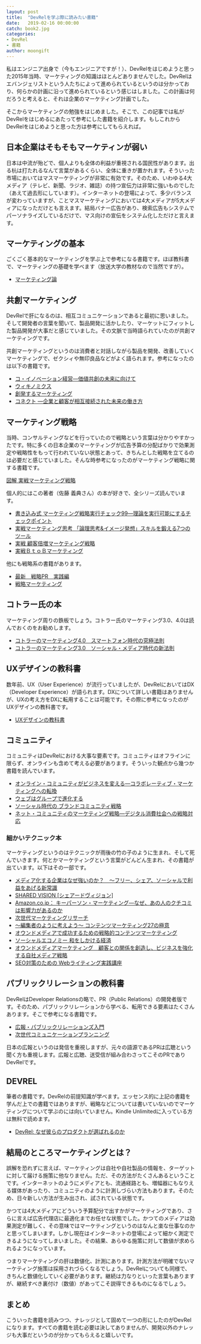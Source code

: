 ```yaml
---
layout: post
title:  "DevRelを学ぶ際に読みたい書籍"
date:   2019-02-16 00:00:00
catch: book2.jpg
categories:
- DevRel
- 書籍
author: moongift
---
```


私はエンジニア出身で（今もエンジニアですが！）、DevRelをはじめようと思った2015年当時、マーケティングの知識はほとんどありませんでした。DevRelはエバンジェリストという人たちによって進められているというのは分かっており、何らかの計画に沿って進められているという感じはしました。この計画は何だろうと考えると、それは企業のマーケティング計画でした。

そこからマーケティングの勉強をはじめました。そこで、この記事では私がDevRelをはじめるにあたって参考にした書籍を紹介します。もしこれからDevRelをはじめようと思った方は参考にしてもらえれば。

## 日本企業はそもそもマーケティンが弱い

日本は中流が殆どで、個人よりも全体の利益が重視される国民性があります。出る杭は打たれるなんて言葉があるくらい、全体に重きが置かれます。そういった市場においてはマスマーケティングが非常に有効です。そのため、いわゆる4大メディア（テレビ、新聞、ラジオ、雑誌）の持つ宣伝力は非常に強いものでした（あえて過去形にしています）。インターネットの登場によって、多少バランスが変わっていますが、ことマスマーケティングにおいては4大メディアが5大メディアになっただけとも言えます。結局バナー広告があり、検索広告もシステムでパーソナライズしているだけで、マス向けの宣伝をシステム化しただけと言えます。

## マーケティングの基本

ごくごく基本的なマーケティングを学ぶ上で参考になる書籍です。ほぼ教科書で、マーケティングの基礎を学べます（放送大学の教材なので当然ですが）。

- [マーケティング論](https://www.amazon.co.jp/gp/product/4595308485/ref=oh_aui_search_asin_title?ie=UTF8&psc=1)

## 共創マーケティング

DevRelで肝になるのは、相互コミュニケーションであると最初に思いました。そして開発者の言葉を聞いて、製品開発に活かしたり、マーケットにフィットした製品開発が大事だと感じていました。その文脈で当時語られていたのが共創マーケティングです。

共創マーケティングというのは消費者と対話しながら製品を開発、改善していくマーケティングで、ゼクシィや無印良品などがよく語られます。参考になったのは以下の書籍です。

- [コ・イノベーション経営―価値共創の未来に向けて](https://www.amazon.co.jp/gp/product/B00EY3CIEA/ref=oh_aui_d_asin_title_o05_?ie=UTF8&psc=1)
- [ウィキノミクス](https://www.amazon.co.jp/gp/product/482224587X/ref=ppx_yo_dt_b_asin_title_o05__o00_s00?ie=UTF8&psc=1)
- [創発するマーケティング](https://www.amazon.co.jp/gp/product/4861303109/ref=ppx_yo_dt_b_asin_title_o03__o00_s00?ie=UTF8&psc=1)
- [コネクト ―企業と顧客が相互接続された未来の働き方](https://www.amazon.co.jp/gp/product/4873116198/ref=ppx_yo_dt_b_asin_title_o03__o00_s00?ie=UTF8&psc=1)

## マーケティング戦略

当時、コンサルティングなどを行っていたので戦略という言葉は分かりやすかったです。特に多くの日本企業のマーケティングが広告予算の分配ばかりで効果測定や戦略性をもって行われていない状態とあって、きちんとした戦略を立てるのは必要だと感じていました。そんな時参考になったのがマーケティング戦略に関する書籍です。

[図解 実戦マーケティング戦略](https://www.amazon.co.jp/gp/product/4820716506/ref=oh_aui_search_asin_title?ie=UTF8&psc=1)

個人的にはこの著者（佐藤 義典さん）の本が好きで、全シリーズ読んでいます。

- [書き込み式 マーケティング戦略実行チェック99―理論を実行可能にするチェックポイント](https://www.amazon.co.jp/gp/product/4820744321/ref=oh_aui_search_asin_title?ie=UTF8&psc=1)
- [実戦マーケティング思考 「論理思考&イメージ発想」スキルを鍛える7つのツール](https://www.amazon.co.jp/gp/product/4820717448/ref=oh_aui_search_asin_title?ie=UTF8&psc=1)
- [実戦 顧客倍増マーケティング戦略](https://www.amazon.co.jp/gp/product/B00ZFE9FGG/ref=oh_aui_search_asin_title?ie=UTF8&psc=1)
- [実戦ＢｔｏＢマーケティング](https://www.amazon.co.jp/gp/product/B00ZFE90SO/ref=oh_aui_search_asin_title?ie=UTF8&psc=1)

他にも戦略系の書籍があります。

- [最新　戦略PR　実践編](https://www.amazon.co.jp/gp/product/B00OOF36NU/ref=oh_aui_d_asin_title_o04_?ie=UTF8&psc=1)
- [戦略マーケティング](https://www.amazon.co.jp/gp/product/447837337X/ref=oh_aui_search_asin_title?ie=UTF8&psc=1)

## コトラー氏の本

マーケティング周りの鉄板でしょう。コトラー氏のマーケティング3.0、4.0は読んでおくのをお勧めします。

- [コトラーのマーケティング4.0　スマートフォン時代の究極法則](https://www.amazon.co.jp/gp/product/B074SH156R/ref=oh_aui_search_asin_title?ie=UTF8&psc=1)
- [コトラーのマーケティング3.0　ソーシャル・メディア時代の新法則](https://www.amazon.co.jp/%E3%82%B3%E3%83%88%E3%83%A9%E3%83%BC%E3%81%AE%E3%83%9E%E3%83%BC%E3%82%B1%E3%83%86%E3%82%A3%E3%83%B3%E3%82%B03-0-%E3%82%BD%E3%83%BC%E3%82%B7%E3%83%A3%E3%83%AB%E3%83%BB%E3%83%A1%E3%83%87%E3%82%A3%E3%82%A2%E6%99%82%E4%BB%A3%E3%81%AE%E6%96%B0%E6%B3%95%E5%89%87-%E3%83%95%E3%82%A3%E3%83%AA%E3%83%83%E3%83%97%E3%83%BB%E3%82%B3%E3%83%88%E3%83%A9%E3%83%BC/dp/4023308390)

## UXデザインの教科書

数年前、UX（User Experience）が流行っていましたが、DevRelにおいてはDX（Developer Experience）が語られます。DXについて詳しい書籍はありませんが、UXの考え方をDXに転用することは可能です。その際に参考になったのがUXデザインの教科書です。

- [UXデザインの教科書](https://www.amazon.co.jp/UX%E3%83%87%E3%82%B6%E3%82%A4%E3%83%B3%E3%81%AE%E6%95%99%E7%A7%91%E6%9B%B8-%E5%AE%89%E8%97%A4-%E6%98%8C%E4%B9%9F/dp/4621300377/ref=sr_1_1?m=AN1VRQENFRJN5&s=books&ie=UTF8&qid=1550307529&sr=1-1&keywords=UX%E3%81%AE%E6%95%99%E7%A7%91%E6%9B%B8)

## コミュニティ

コミュニティはDevRelにおける大事な要素です。コミュニティはオフラインに限らず、オンラインも含めて考える必要があります。そういった観点から幾つか書籍を読んでいます。

- [オンライン・コミュニティがビジネスを変える―コラボレーティブ・マーケティングへの転換](https://www.amazon.co.jp/gp/product/4757121148/ref=ppx_yo_dt_b_asin_title_o00__o00_s00?ie=UTF8&psc=1)
- [ウェブはグループで進化する](https://www.amazon.co.jp/gp/product/4822249115/ref=ppx_yo_dt_b_asin_title_o09__o00_s00?ie=UTF8&psc=1)
- [ソーシャル時代の ブランドコミュニティ戦略](https://www.amazon.co.jp/gp/product/4478023492/ref=ppx_yo_dt_b_asin_title_o06__o00_s00?ie=UTF8&psc=1)
- [ネット・コミュニティのマーケティング戦略―デジタル消費社会への戦略対応](https://www.amazon.co.jp/gp/product/4641161887/ref=ppx_yo_dt_b_asin_title_o03__o00_s00?ie=UTF8&psc=1)

### 細かいテクニック本

マーケティングというのはテクニックが雨後の竹の子のように生まれ、そして死んでいきます。何とかマーケティングという言葉がどんどん生まれ、その書籍が出ています。以下はその一部です。

- [メディア化する企業はなぜ強いのか？　～フリー、シェア、ソーシャルで利益をあげる新常識](https://www.amazon.co.jp/gp/product/4774149357/ref=ppx_yo_dt_b_asin_title_o01__o00_s00?ie=UTF8&psc=1)
- [SHARED VISION [シェアードヴィジョン]](https://www.amazon.co.jp/gp/product/B00D946030/ref=oh_aui_d_asin_title_o02_?ie=UTF8&psc=1)
- [Amazon.co.jp： キーパーソン・マーケティング―なぜ、あの人のクチコミは影響力があるのか](https://www.amazon.co.jp/gp/product/B00JO8MR2S/ref=oh_aui_d_asin_title_o03_?ie=UTF8&psc=1)
- [次世代マーケティングリサーチ](https://www.amazon.co.jp/gp/product/B00CJ57A66/ref=oh_aui_d_asin_title_o04_?ie=UTF8&psc=1)
- [～編集者のように考えよう～ コンテンツマーケティング27の極意](https://www.amazon.co.jp/gp/product/B00IMRDXVG/ref=oh_aui_d_asin_title_o03_?ie=UTF8&psc=1)
- [オウンドメディアで成功するための戦略的コンテンツマーケティング](https://www.amazon.co.jp/gp/product/B00G9QJF2I/ref=oh_aui_d_asin_title_o06_?ie=UTF8&psc=1)
- [ソーシャルエコノミー 和をしかける経済](https://www.amazon.co.jp/gp/product/4798128120/ref=ppx_yo_dt_b_asin_title_o08__o00_s00?ie=UTF8&psc=1)
- [オウンドメディアマーケティング　顧客との関係を創造し、ビジネスを強化する自社メディア戦略](https://www.amazon.co.jp/gp/product/4883352595/ref=ppx_yo_dt_b_asin_title_o04__o00_s00?ie=UTF8&psc=1)
- [SEO対策のための Webライティング実践講座](https://www.amazon.co.jp/gp/product/B00UAFG36K/ref=oh_aui_d_asin_title_o01_?ie=UTF8&psc=1)

## パブリックリレーションの教科書

DevRelはDeveloper Relationsの略で、PR（Public Relations）の開発者版です。そのため、パブリックリレーションから学べる、転用できる要素はたくさんあります。そこで参考になる書籍です。

- [広報・パブリックリレーションズ入門](https://www.amazon.co.jp/gp/product/4883351688/ref=ppx_yo_dt_b_asin_title_o07__o00_s00?ie=UTF8&psc=1)
- [次世代コミュニケーションプランニング](https://www.amazon.co.jp/gp/product/4797368748/ref=ppx_yo_dt_b_asin_title_o07__o00_s00?ie=UTF8&psc=1)

日本の広報というのは発信を重視しますが、元々の語源であるPRは広聴という聞く方も重視します。広報と広聴、送受信が組み合わさってこそのPRでありDevRelです。

## DEVREL

筆者の書籍です。DevRelの前提知識が学べます。エッセンス的に上記の書籍を学んだ上での書籍ではありますが、戦略などについては書いていないのでマーケティングについて学ぶのには向いていません。Kindle Unlimitedに入っている方は無料で読めます。

- [DevRel: なぜ彼らのプロダクトが選ばれるのか](https://www.amazon.co.jp/DevRel-%E3%81%AA%E3%81%9C%E5%BD%BC%E3%82%89%E3%81%AE%E3%83%97%E3%83%AD%E3%83%80%E3%82%AF%E3%83%88%E3%81%8C%E9%81%B8%E3%81%B0%E3%82%8C%E3%82%8B%E3%81%AE%E3%81%8B-%E4%B8%AD%E6%B4%A5%E5%B7%9D%E7%AF%A4%E5%8F%B8-ebook/dp/B07CNCYV83/ref=sr_1_1?s=books&ie=UTF8&qid=1550307739&sr=1-1&keywords=devrel)

## 結局のところマーケティングとは？

誤解を恐れずに言えば、マーケティングは自社や自社製品の情報を、ターゲットに対して届ける施策に他なりません。ただ、その方法がたくさんあるということです。インターネットのようにメディアとも、流通経路とも、増幅器にもなりえる媒体があったり、コミュニティのように計測しづらい方法もあります。そのため、日々新しい方法が生み出され、試されている状態です。

かつては4大メディアにどういう予算配分で出すかがマーケティングであり、さらに言えば広告代理店に最適化までお任せな状態でした。かつてのメディアは効果測定が難しく、その意味ではマーケティングというのはなんと楽な仕事なのかと思ってしまいます。しかし現在はインターネットの登場によって細かく測定できるようになってしまいました。その結果、あらゆる施策に対して数値が求められるようになっています。

つまりマーケティングの肝は数値化、計測にあります。計測方法が明確でないマーケティング施策は採用されづらくなるでしょう。DevRelについても同様で、きちんと数値化していく必要があります。継続は力なりといった言葉もありますが、継続すべき裏付け（数値）があってこそ説得できるものになるでしょう。

## まとめ

こういった書籍を読みつつ、ナレッジとして固めて一つの形にしたのがDevRelになります。すべての書籍を読む必要は決してありませんが、開発以外のナレッジも大事だというのが分かってもらえると嬉しいです。

